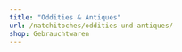 ```yaml
---
title: "Oddities & Antiques"
url: /natchitoches/oddities-und-antiques/
shop: Gebrauchtwaren
---
```

